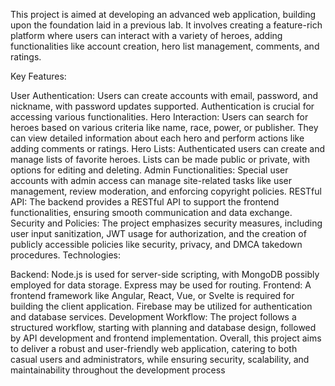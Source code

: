 This project is aimed at developing an advanced web application, building upon the foundation laid in a previous lab. It involves creating a feature-rich platform where users can interact with a variety of heroes, adding functionalities like account creation, hero list management, comments, and ratings.

Key Features:

User Authentication: Users can create accounts with email, password, and nickname, with password updates supported. Authentication is crucial for accessing various functionalities.
Hero Interaction: Users can search for heroes based on various criteria like name, race, power, or publisher. They can view detailed information about each hero and perform actions like adding comments or ratings.
Hero Lists: Authenticated users can create and manage lists of favorite heroes. Lists can be made public or private, with options for editing and deleting.
Admin Functionalities: Special user accounts with admin access can manage site-related tasks like user management, review moderation, and enforcing copyright policies.
RESTful API: The backend provides a RESTful API to support the frontend functionalities, ensuring smooth communication and data exchange.
Security and Policies: The project emphasizes security measures, including user input sanitization, JWT usage for authorization, and the creation of publicly accessible policies like security, privacy, and DMCA takedown procedures.
Technologies:

Backend: Node.js is used for server-side scripting, with MongoDB possibly employed for data storage. Express may be used for routing.
Frontend: A frontend framework like Angular, React, Vue, or Svelte is required for building the client application. Firebase may be utilized for authentication and database services.
Development Workflow: The project follows a structured workflow, starting with planning and database design, followed by API development and frontend implementation.
Overall, this project aims to deliver a robust and user-friendly web application, catering to both casual users and administrators, while ensuring security, scalability, and maintainability throughout the development process